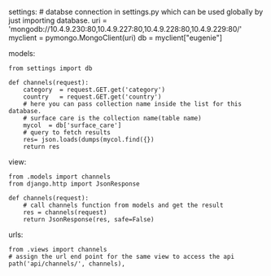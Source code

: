 settings:
    # databse connection in settings.py which can be used globally by just importing database.
    uri = 'mongodb://10.4.9.230:80,10.4.9.227:80,10.4.9.228:80,10.4.9.229:80/'
    myclient = pymongo.MongoClient(uri)
    db = myclient["eugenie"]

models:

	from settings import db
	
    def channels(request):
        category  = request.GET.get('category')
        country   = request.GET.get('country')
		# here you can pass collection name inside the list for this database.
		# surface care is the collection name(table name)
        mycol  = db['surface_care']     
		# query to fetch results 
        res= json.loads(dumps(mycol.find({})
        return res

view:

	from .models import channels
	from django.http import JsonResponse

	def channels(request):
		# call channels function from models and get the result 
		res = channels(request)
		return JsonResponse(res, safe=False)

urls:

	from .views import channels
	# assign the url end point for the same view to access the api
	path('api/channels/', channels),
